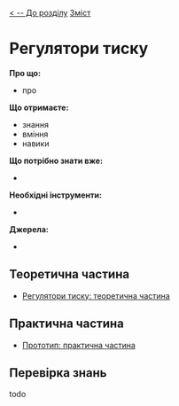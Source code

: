 [< -- До розділу](../README.md)         [Зміст](../../contents.md)

# Регулятори тиску

**Про що:**

- про 

**Що отримаєте:**

- знання 
- вміння 
- навики 

**Що потрібно знати вже:**

- 

**Необхідні інструменти:**

- 

**Джерела:** 

- 

## Теоретична частина

- [Регулятори тиску: теоретична частина](teor.md)

## Практична частина

- [Прототип: практична частина](lab.md)

## Перевірка знань

todo